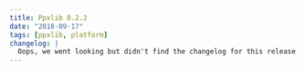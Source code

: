 ```yaml
---
title: Ppxlib 0.2.2
date: "2018-09-17"
tags: [ppxlib, platform]
changelog: |
  Oops, we went looking but didn't find the changelog for this release 🙈
---
```

